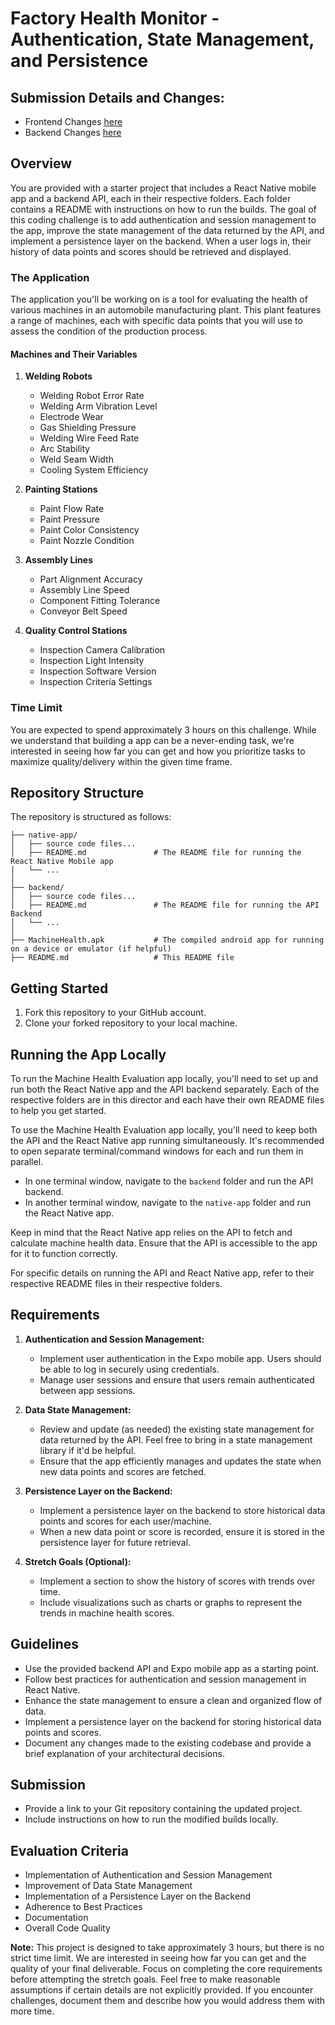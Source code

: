 # Factory Health Monitor - Authentication, State Management, and Persistence

## Submission Details and Changes:

- Frontend Changes [here](./native-app/changes.md) 
- Backend Changes [here](./backend/changes.md)


## Overview

You are provided with a starter project that includes a React Native mobile app and a backend API, each in their respective folders. Each folder contains a README with instructions on how to run the builds. The goal of this coding challenge is to add authentication and session management to the app, improve the state management of the data returned by the API, and implement a persistence layer on the backend. When a user logs in, their history of data points and scores should be retrieved and displayed.

### The Application

The application you'll be working on is a tool for evaluating the health of various machines in an automobile manufacturing plant. This plant features a range of machines, each with specific data points that you will use to assess the condition of the production process.

#### Machines and Their Variables

1. **Welding Robots**

   - Welding Robot Error Rate
   - Welding Arm Vibration Level
   - Electrode Wear
   - Gas Shielding Pressure
   - Welding Wire Feed Rate
   - Arc Stability
   - Weld Seam Width
   - Cooling System Efficiency

2. **Painting Stations**

   - Paint Flow Rate
   - Paint Pressure
   - Paint Color Consistency
   - Paint Nozzle Condition

3. **Assembly Lines**

   - Part Alignment Accuracy
   - Assembly Line Speed
   - Component Fitting Tolerance
   - Conveyor Belt Speed

4. **Quality Control Stations**
   - Inspection Camera Calibration
   - Inspection Light Intensity
   - Inspection Software Version
   - Inspection Criteria Settings

### Time Limit

You are expected to spend approximately 3 hours on this challenge. While we understand that building a app can be a never-ending task, we're interested in seeing how far you can get and how you prioritize tasks to maximize quality/delivery within the given time frame.

## Repository Structure

The repository is structured as follows:

```
├── native-app/
│   ├── source code files...
│   ├── README.md               # The README file for running the React Native Mobile app
│   └── ...
│
├── backend/
│   ├── source code files...
│   ├── README.md               # The README file for running the API Backend
│   └── ...
│
├── MachineHealth.apk           # The compiled android app for running on a device or emulator (if helpful)
├── README.md                   # This README file
```

## Getting Started

1. Fork this repository to your GitHub account.
2. Clone your forked repository to your local machine.

## Running the App Locally

To run the Machine Health Evaluation app locally, you'll need to set up and run both the React Native app and the API backend separately. Each of the respective folders are in this director and each have their own README files to help you get started.

To use the Machine Health Evaluation app locally, you'll need to keep both the API and the React Native app running simultaneously. It's recommended to open separate terminal/command windows for each and run them in parallel.

- In one terminal window, navigate to the `backend` folder and run the API backend.
- In another terminal window, navigate to the `native-app` folder and run the React Native app.

Keep in mind that the React Native app relies on the API to fetch and calculate machine health data. Ensure that the API is accessible to the app for it to function correctly.

For specific details on running the API and React Native app, refer to their respective README files in their respective folders.

## Requirements

1. **Authentication and Session Management:**

   - Implement user authentication in the Expo mobile app. Users should be able to log in securely using credentials.
   - Manage user sessions and ensure that users remain authenticated between app sessions.

2. **Data State Management:**

   - Review and update (as needed) the existing state management for data returned by the API. Feel free to bring in a state management library if it'd be helpful.
   - Ensure that the app efficiently manages and updates the state when new data points and scores are fetched.

3. **Persistence Layer on the Backend:**

   - Implement a persistence layer on the backend to store historical data points and scores for each user/machine.
   - When a new data point or score is recorded, ensure it is stored in the persistence layer for future retrieval.

4. **Stretch Goals (Optional):**
   - Implement a section to show the history of scores with trends over time.
   - Include visualizations such as charts or graphs to represent the trends in machine health scores.

## Guidelines

- Use the provided backend API and Expo mobile app as a starting point.
- Follow best practices for authentication and session management in React Native.
- Enhance the state management to ensure a clean and organized flow of data.
- Implement a persistence layer on the backend for storing historical data points and scores.
- Document any changes made to the existing codebase and provide a brief explanation of your architectural decisions.

## Submission

- Provide a link to your Git repository containing the updated project.
- Include instructions on how to run the modified builds locally.

## Evaluation Criteria

- Implementation of Authentication and Session Management
- Improvement of Data State Management
- Implementation of a Persistence Layer on the Backend
- Adherence to Best Practices
- Documentation
- Overall Code Quality

**Note:**
This project is designed to take approximately 3 hours, but there is no strict time limit. We are interested in seeing how far you can get and the quality of your final deliverable. Focus on completing the core requirements before attempting the stretch goals. Feel free to make reasonable assumptions if certain details are not explicitly provided. If you encounter challenges, document them and describe how you would address them with more time.
